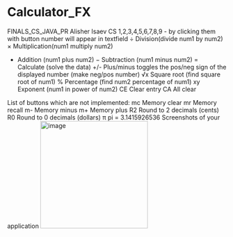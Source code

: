 # Calculator_FX
FINALS_CS_JAVA_PR
Alisher Isaev
CS 
1,2,3,4,5,6,7,8,9 - by clicking them with button number will appear in textfield 
÷   Division(divide num1 by num2)
×   Multiplication(num1 multiply num2)
+   Addition (num1 plus num2)
−   Subtraction (num1 minus num2)
=   Calculate (solve the data)
+/-   Plus/minus toggles the pos/neg sign of the displayed number (make neg/pos number)
√x   Square root (find square root of num1)
%   Percentage (find num2 percentage of num1)
xy   Exponent (num1 in power of num2)
CE   Clear entry
CA   All clear

List of buttons which are not implemented:
mc   Memory clear
mr   Memory recall
m-   Memory minus
m+   Memory plus
R2   Round to 2 decimals (cents)
R0   Round to 0 decimals (dollars)
π   pi = 3.1415926536
Screenshots of your application
<img width="247" alt="image" src="https://github.com/the0lord/Calculator_FX/assets/60823864/49474199-ddbc-42ba-ad08-06c2f4c675c3">
